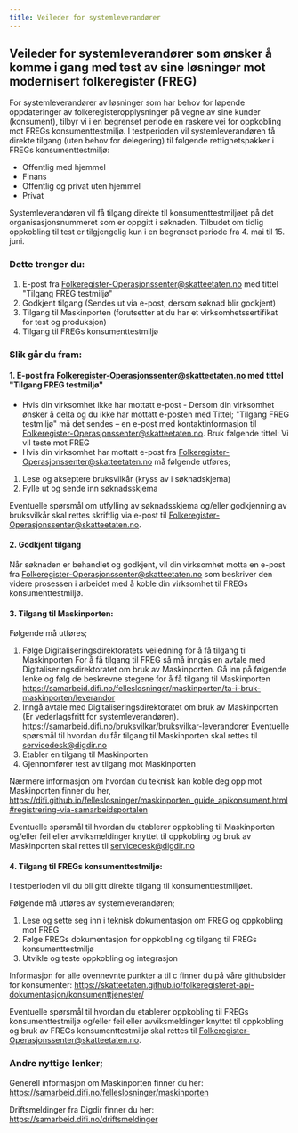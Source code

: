 ```yaml
---
title: Veileder for systemleverandører
---
```


## Veileder for systemleverandører som ønsker å komme i gang med test av sine løsninger mot modernisert folkeregister (FREG)
For systemleverandører av løsninger som har behov for løpende oppdateringer av folkeregisteropplysninger på vegne av sine kunder (konsument), tilbyr vi i en begrenset periode en raskere vei for oppkobling mot FREGs konsumenttestmiljø. I testperioden vil systemleverandøren få direkte tilgang (uten behov for delegering) til følgende rettighetspakker i FREGs konsumenttestmiljø:
* Offentlig med hjemmel
* Finans
* Offentlig og privat uten hjemmel
* Privat

Systemleverandøren vil få tilgang direkte til konsumenttestmiljøet på det organisasjonsnummeret som er oppgitt i søknaden. Tilbudet om tidlig oppkobling til test er tilgjengelig kun i en begrenset periode fra 4. mai til 15. juni.

### Dette trenger du:
1. E-post fra Folkeregister-Operasjonssenter@skatteetaten.no med tittel  "Tilgang FREG testmiljø" 
2. Godkjent tilgang (Sendes ut via e-post, dersom søknad blir godkjent)      
3. Tilgang til Maskinporten (forutsetter at du har et virksomhetssertifikat for test og produksjon)  
4. Tilgang til FREGs konsumenttestmiljø

### Slik går du fram: 

#### 1. E-post fra Folkeregister-Operasjonssenter@skatteetaten.no med tittel "Tilgang FREG  testmiljø"
* Hvis din virksomhet  ikke har mottatt e-post  - Dersom din virksomhet ønsker å delta og du  ikke har mottatt e-posten med Tittel; "Tilgang FREG  testmiljø" må det sendes – en e-post med kontaktinformasjon til Folkeregister-Operasjonssenter@skatteetaten.no.  Bruk følgende tittel: Vi vil teste mot FREG  
* Hvis din virksomhet har mottatt e-post  fra Folkeregister-Operasjonssenter@skatteetaten.no må følgende utføres;
1. Lese og akseptere bruksvilkår (kryss av i søknadskjema)
2. Fylle ut og sende inn søknadsskjema      

Eventuelle spørsmål om utfylling av søknadsskjema og/eller godkjenning av bruksvilkår skal rettes skriftlig via e-post til Folkeregister-Operasjonssenter@skatteetaten.no. 

#### 2. Godkjent tilgang

Når søknaden er behandlet og godkjent, vil din virksomhet motta en e-post fra Folkeregister-Operasjonssenter@skatteetaten.no som beskriver den videre prosessen i arbeidet med å koble din virksomhet til FREGs konsumenttestmiljø. 

#### 3. Tilgang til Maskinporten:

Følgende må utføres;
1. Følge Digitaliseringsdirektoratets veiledning for å få tilgang til Maskinporten
For å få tilgang til FREG så må inngås en avtale med Digitaliseringsdirektoratet om bruk av Maskinporten. Gå inn på følgende lenke og følg de beskrevne stegene for å få tilgang til Maskinporten https://samarbeid.difi.no/felleslosninger/maskinporten/ta-i-bruk-maskinporten/leverandor
2. Inngå avtale med Digitaliseringsdirektoratet om bruk av Maskinporten (Er vederlagsfritt for systemleverandøren). https://samarbeid.difi.no/bruksvilkar/bruksvilkar-leverandorer
Eventuelle spørsmål til hvordan du får tilgang til Maskinporten skal rettes til servicedesk@digdir.no
3. Etabler en tilgang til Maskinporten 
4. Gjennomfører test av tilgang mot Maskinporten  

Nærmere informasjon om hvordan du teknisk kan koble deg opp mot Maskinporten finner du her, https://difi.github.io/felleslosninger/maskinporten_guide_apikonsument.html#registrering-via-samarbeidsportalen

Eventuelle spørsmål til hvordan du etablerer oppkobling til Maskinporten og/eller feil eller avviksmeldinger knyttet til oppkobling og bruk av Maskinporten skal rettes til servicedesk@digdir.no

#### 4. Tilgang til FREGs konsumenttestmiljø:

I testperioden vil du bli gitt direkte tilgang til konsumenttestmiljøet.  

Følgende må utføres av systemleverandøren;
1.	Lese og sette seg inn i teknisk dokumentasjon om FREG og oppkobling mot FREG 
2.	Følge FREGs dokumentasjon for oppkobling og tilgang til FREGs konsumenttestmiljø
3.	Utvikle og teste oppkobling og integrasjon 

Informasjon for alle ovennevnte punkter a til c finner du på våre githubsider for konsumenter: 
https://skatteetaten.github.io/folkeregisteret-api-dokumentasjon/konsumenttjenester/

Eventuelle spørsmål til hvordan du etablerer oppkobling til FREGs konsumenttestmiljø og/eller feil eller avviksmeldinger knyttet til oppkobling og bruk av FREGs konsumenttestmiljø skal rettes til  Folkeregister-Operasjonssenter@skatteetaten.no. 

### Andre nyttige lenker;  

Generell informasjon om Maskinporten finner du her: https://samarbeid.difi.no/felleslosninger/maskinporten

Driftsmeldinger fra Digdir finner du her: https://samarbeid.difi.no/driftsmeldinger



